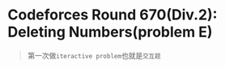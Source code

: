 # Codeforces Round 670(Div.2): Deleting Numbers(problem E)

> 第一次做`iteractive problem`也就是`交互题`

## 

